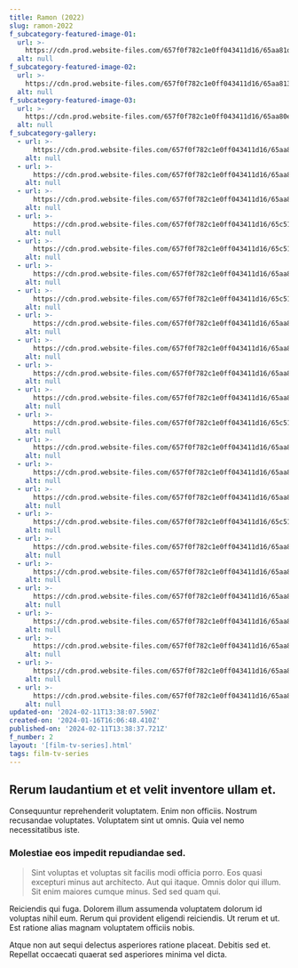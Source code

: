 ```yaml
---
title: Ramon (2022)
slug: ramon-2022
f_subcategory-featured-image-01:
  url: >-
    https://cdn.prod.website-files.com/657f0f782c1e0ff043411d16/65aa81d2ad9f8af719de7939_279007514_385332880140431_4101365439123191636_n.jpg
  alt: null
f_subcategory-featured-image-02:
  url: >-
    https://cdn.prod.website-files.com/657f0f782c1e0ff043411d16/65aa813256f446c9288b4c01_photo-output_3%20(2).JPG
  alt: null
f_subcategory-featured-image-03:
  url: >-
    https://cdn.prod.website-files.com/657f0f782c1e0ff043411d16/65aa80e563263a0c573e50f8_343219342_6148384635208833_8685748926968193762_n.jpg
  alt: null
f_subcategory-gallery:
  - url: >-
      https://cdn.prod.website-files.com/657f0f782c1e0ff043411d16/65aa81d2ad9f8af719de7939_279007514_385332880140431_4101365439123191636_n.jpg
    alt: null
  - url: >-
      https://cdn.prod.website-files.com/657f0f782c1e0ff043411d16/65aa813256f446c9288b4c01_photo-output_3%20(2).JPG
    alt: null
  - url: >-
      https://cdn.prod.website-files.com/657f0f782c1e0ff043411d16/65aa80e563263a0c573e50f8_343219342_6148384635208833_8685748926968193762_n.jpg
    alt: null
  - url: >-
      https://cdn.prod.website-files.com/657f0f782c1e0ff043411d16/65c51be863e4058343bd61c7_photo-output_0%20(1).JPG
    alt: null
  - url: >-
      https://cdn.prod.website-files.com/657f0f782c1e0ff043411d16/65c51be81bd34c6a7d615470_photo-output_0%20(2).JPG
    alt: null
  - url: >-
      https://cdn.prod.website-files.com/657f0f782c1e0ff043411d16/65aa8162a250f98a12c774d0_photo-output_5%20(1).JPG
    alt: null
  - url: >-
      https://cdn.prod.website-files.com/657f0f782c1e0ff043411d16/65c51be81bd34c6a7d615468_photo-output.JPG
    alt: null
  - url: >-
      https://cdn.prod.website-files.com/657f0f782c1e0ff043411d16/65aa8164f1cdbfe67d45479a_photo-output_1%20(1).JPG
    alt: null
  - url: >-
      https://cdn.prod.website-files.com/657f0f782c1e0ff043411d16/65aa81642e021b42c3d860c2_photo-output_2%20(2).JPG
    alt: null
  - url: >-
      https://cdn.prod.website-files.com/657f0f782c1e0ff043411d16/65aa8164c790a4523ca0631c_photo-output_1.JPG
    alt: null
  - url: >-
      https://cdn.prod.website-files.com/657f0f782c1e0ff043411d16/65aa8164f098fafb23fc542c_photo-output_3%20(3).JPG
    alt: null
  - url: >-
      https://cdn.prod.website-files.com/657f0f782c1e0ff043411d16/65c51be6187ce6ab828cea69_photo-output_4%20(2).JPG
    alt: null
  - url: >-
      https://cdn.prod.website-files.com/657f0f782c1e0ff043411d16/65aa8163b9b6ba83c2325569_photo-output_2.JPG
    alt: null
  - url: >-
      https://cdn.prod.website-files.com/657f0f782c1e0ff043411d16/65aa8163b8d7b477a6c6056f_photo-output_3%20(4).JPG
    alt: null
  - url: >-
      https://cdn.prod.website-files.com/657f0f782c1e0ff043411d16/65aa8161108c9b5fa79a764e_photo-output_3.JPG
    alt: null
  - url: >-
      https://cdn.prod.website-files.com/657f0f782c1e0ff043411d16/65c51be59aaf3f699e0d1fd4_photo-output_5%20(2).JPG
    alt: null
  - url: >-
      https://cdn.prod.website-files.com/657f0f782c1e0ff043411d16/65aa8163cc3f083a196bc006_photo-output_4%20(3).JPG
    alt: null
  - url: >-
      https://cdn.prod.website-files.com/657f0f782c1e0ff043411d16/65aa81629cc549a8559d81e1_photo-output_8.JPG
    alt: null
  - url: >-
      https://cdn.prod.website-files.com/657f0f782c1e0ff043411d16/65aa81630105bd9daca9f342_photo-output_4.JPG
    alt: null
  - url: >-
      https://cdn.prod.website-files.com/657f0f782c1e0ff043411d16/65aa8162ac7815bc43c1be7c_photo-output_5.JPG
    alt: null
  - url: >-
      https://cdn.prod.website-files.com/657f0f782c1e0ff043411d16/65aa8162b3447d2a7f3e8a82_photo-output_7%20(1).JPG
    alt: null
  - url: >-
      https://cdn.prod.website-files.com/657f0f782c1e0ff043411d16/65aa81631c5cf69d7b05e120_photo-output_8%20(1).JPG
    alt: null
  - url: >-
      https://cdn.prod.website-files.com/657f0f782c1e0ff043411d16/65aa8162c790a4523ca0610b_photo-output_9%20(2).JPG
    alt: null
updated-on: '2024-02-11T13:38:07.590Z'
created-on: '2024-01-16T16:06:48.410Z'
published-on: '2024-02-11T13:38:37.721Z'
f_number: 2
layout: '[film-tv-series].html'
tags: film-tv-series
---
```


Rerum laudantium et et velit inventore ullam et.
------------------------------------------------

Consequuntur reprehenderit voluptatem. Enim non officiis. Nostrum recusandae voluptates. Voluptatem sint ut omnis. Quia vel nemo necessitatibus iste.

### Molestiae eos impedit repudiandae sed.

> Sint voluptas et voluptas sit facilis modi officia porro. Eos quasi excepturi minus aut architecto. Aut qui itaque. Omnis dolor qui illum. Sit enim maiores cumque minus. Sed sed quam qui.

Reiciendis qui fuga. Dolorem illum assumenda voluptatem dolorum id voluptas nihil eum. Rerum qui provident eligendi reiciendis. Ut rerum et ut. Est ratione alias magnam voluptatem officiis nobis.

Atque non aut sequi delectus asperiores ratione placeat. Debitis sed et. Repellat occaecati quaerat sed asperiores minima vel dicta.
